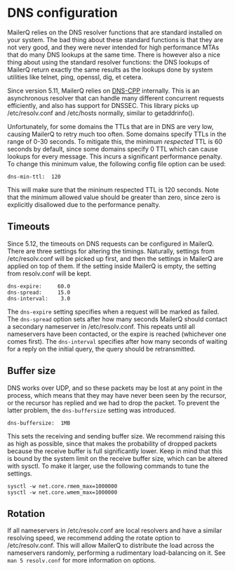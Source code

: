 # DNS configuration

MailerQ relies on the DNS resolver functions that are standard installed on
your system. The bad thing about these standard functions is that they are 
not very good, and they were never intended for high performance MTAs that 
do many DNS lookups at the same time. There is however also a nice thing about
using the standard resolver functions: the DNS lookups of MailerQ return 
exactly the same results as the lookups done by system utilities like telnet, 
ping, openssl, dig, et cetera.

Since version 5.11, MailerQ relies on [DNS-CPP](https://github.com/CopernicaMarketingSoftware/DNS-CPP) internally. 
This is an asynchronous resolver that can handle many different concurrent requests efficiently, and also has support
for DNSSEC. This library picks up /etc/resolv.conf and /etc/hosts normally, similar to getaddrinfo().

Unfortunately, for some domains the TTLs that are in DNS are very low, causing MailerQ to retry much too often. Some
domains specify TTLs in the range of 0-30 seconds. To mitigate this, the minimum _respected_
TTL is 60 seconds by default, since some domains specify 0 TTL which can cause lookups for every message.
This incurs a significant performance penalty. To change this minimum value, the following config file option can be used:

```
dns-min-ttl:  120
```

This will make sure that the mininum respected TTL is 120 seconds. Note that the minimum allowed value should
be greater than zero, since zero is explicitly disallowed due to the performance penalty.

## Timeouts

Since 5.12, the timeouts on DNS requests can be configured in MailerQ. There are three settings for altering the timings. Naturally,
settings from /etc/resolv.conf will be picked up first, and then the settings in MailerQ are applied on top of them. If the setting
inside MailerQ is empty, the setting from resolv.conf will be kept. 

```
dns-expire:     60.0
dns-spread:     15.0
dns-interval:    3.0
```

The `dns-expire` setting specifies when a request will be marked as failed. The `dns-spread` option sets after how many
seconds MailerQ should contact a secondary nameserver in /etc/resolv.conf. This repeats until all nameservers have been
contacted, or the expire is reached (whichever one comes first). The `dns-interval` specifies after how many seconds of
waiting for a reply on the initial query, the query should be retransmitted. 

## Buffer size

DNS works over UDP, and so these packets may be lost at any point in the process, which means that they may have never been 
seen by the recursor, or the recursor has replied and we had to drop the packet. To prevent the latter problem, the `dns-buffersize`
setting was introduced.

```
dns-buffersize:  1MB
```

This sets the receiving and sending buffer size. We recommend raising this as high as possible, since that makes the probability of
dropped packets because the receive buffer is full significantly lower. Keep in mind that this is bound by the system limit on the
receive buffer size, which can be altered with sysctl. To make it larger, use the following commands to tune the settings.

```
sysctl -w net.core.rmem_max=1000000
sysctl -w net.core.wmem_max=1000000
```

## Rotation

If all nameservers in /etc/resolv.conf are local resolvers and have a similar resolving speed, we recommend adding the rotate option
to /etc/resolv.conf. This will allow MailerQ to distribute the load across the nameservers randomly, performing a rudimentary load-balancing
on it. See `man 5 resolv.conf` for more information on options.